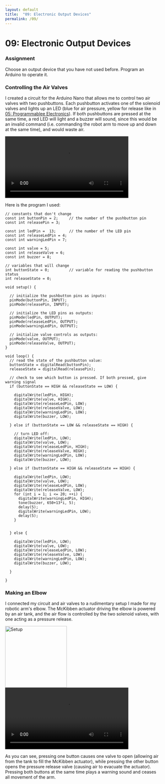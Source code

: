 ```yaml
---
layout: default
title:  "09: Electronic Output Devices"
permalink: /09/
---
```


# 09: Electronic Output Devices

### Assignment

Choose an output device that you have not used before. Program an Arduino to operate it.

### Controlling the Air Valves

I created a circuit for the Arduino Nano that allows me to control two air valves with two pushbuttons. Each pushbutton activates one of the solenoid valves and lights up an LED (blue for air pressure, yellow for release like in [05: Programmablee Electronics](https://kem406.github.io/PHYS-S12/05/)). If both pushbuttons are pressed at the same time, a red LED will light and a buzzer will sound, since this would be an invalid command (i.e. commanding the robot arm to move up and down at the same time), and would waste air.

<video width="400" video controls>
	<source src="circuit.mp4" type="video/mp4">
</video>

Here is the program I used:

```
// constants that don't change
const int buttonPin = 2;     // the number of the pushbutton pin
const int releasePin = 3;

const int ledPin =  13;      // the number of the LED pin
const int releaseLedPin = 4;
const int warningLedPin = 7;

const int valve = 5;
const int releaseValve = 6;
const int buzzer = 8;

// variables that will change
int buttonState = 0;         // variable for reading the pushbutton status
int releaseState = 0;

void setup() {

  // initialize the pushbutton pins as inputs:
  pinMode(buttonPin, INPUT);
  pinMode(releasePin, INPUT);

  // initialize the LED pins as outputs:
  pinMode(ledPin, OUTPUT);
  pinMode(releaseLedPin, OUTPUT);
  pinMode(warningLedPin, OUTPUT);

  // initialize valve controls as outputs:
  pinMode(valve, OUTPUT);
  pinMode(releaseValve, OUTPUT);
}

void loop() {
  // read the state of the pushbutton value:
  buttonState = digitalRead(buttonPin);
  releaseState = digitalRead(releasePin);

  // check to see which button is pressed. If both pressed, give warning signal
  if (buttonState == HIGH && releaseState == LOW) {

    digitalWrite(ledPin, HIGH);
    digitalWrite(valve, HIGH);
    digitalWrite(releaseLedPin, LOW);
    digitalWrite(releaseValve, LOW);
    digitalWrite(warningLedPin, LOW);
    digitalWrite(buzzer, LOW);

  } else if (buttonState == LOW && releaseState == HIGH) {

    // turn LED off:
    digitalWrite(ledPin, LOW);
    digitalWrite(valve, LOW);
    digitalWrite(releaseLedPin, HIGH);
    digitalWrite(releaseValve, HIGH);
    digitalWrite(warningLedPin, LOW);
    digitalWrite(buzzer, LOW);

  } else if (buttonState == HIGH && releaseState == HIGH) {

    digitalWrite(ledPin, LOW);
    digitalWrite(valve, LOW);
    digitalWrite(releaseLedPin, LOW);
    digitalWrite(releaseValve, LOW);
    for (int i = 1; i <= 20; ++i) {
      digitalWrite(warningLedPin, HIGH);
      tone(buzzer, 650+13*i, 5);
      delay(5);
      digitalWrite(warningLedPin, LOW);
      delay(5);
    }


  } else {

    digitalWrite(ledPin, LOW);
    digitalWrite(valve, LOW);
    digitalWrite(releaseLedPin, LOW);
    digitalWrite(releaseValve, LOW);
    digitalWrite(warningLedPin, LOW);
    digitalWrite(buzzer, LOW);

  }

}
```

### Making an Elbow

I connected my circuit and air valves to a rudimentary setup I made for my robotic arm's elbow. The McKibben actuator driving the elbow is powered by an air tank, and the air flow is controlled by the two solenoid valves, with one acting as a pressure release.

<img src="setup.jpg" alt="Setup" style="height: 200px; max-width: 48%">

<video width="400" video controls>
	<source src="arm.mp4" type="video/mp4">
</video>

As you can see, pressing one button causes one valve to open (allowing air from the tank to fill the McKibben actuator), while pressing the other button opens the pressure release valve (causing air to evacuate the actuator). Pressing both buttons at the same time plays a warning sound and ceases all movement of the arm.

